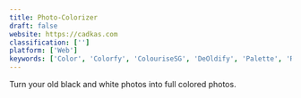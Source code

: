 ```yaml
---
title: Photo-Colorizer
draft: false 
website: https://cadkas.com
classification: ['']
platform: ['Web']
keywords: ['Color', 'Colorfy', 'ColouriseSG', 'DeOldify', 'Palette', 'Recolored', 'Tune']
---
```

Turn your old black and white photos into full colored photos.